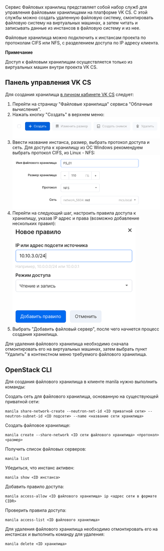 Сервис Файловых хранилищ представляет собой набор служб для управления файловыми хранилищами на платформе VK CS. С этой службы можно создать удаленную файловую систему, смонтировать файловую систему на виртуальных машинах, а затем читать и записывать данные из инстансов в файловую систему и из нее.

Файловые хранилища можно подключить к инстансам проекта по протоколам CIFS или NFS, с разделением доступа по IP адресу клиента.

**Примечание**

Доступ к файловым хранилищам осуществляется только из виртуальных машин внутри проекта VK CS. 

Панель управления VK CS
---------------------

Для создания хранилища [в личном кабинете VK CS](https://mcs.mail.ru/app/services/infra/shares/) следует:

1.  Перейти на страницу "Файловые хранилища" сервиса "Облачные вычисления".
2.  Нажать кнопку "Создать" в верхнем меню:![](./assets/1597258876620-snimok-ekrana-2020-08-12-v-22.01.05.png)
3.  Ввести название инстанса, размер, выбрать протокол доступа и сеть. Для доступа к хранилищу из ОС Windows рекомендуем выбрать протокол CIFS, из Linux - NFS:![](./assets/1597260251870-snimok-ekrana-2020-08-12-v-22.24.01.png)
4.  Перейти на следующий шаг, настроить правила доступа к хранилищу, указав IP адрес и права (возможно добавление нескольких правил):![](./assets/1597261153532-snimok-ekrana-2020-08-12-v-22.25.48.png)
5.  Выбрать "Добавить файловый сервер", после чего начнется процесс создания хранилища.

Для удаления файлового хранилища необходимо сначала отмонтировать его на виртуальных машинах, затем выбрать пункт "Удалить" в контекстном меню требуемого файлового хранилища.

OpenStack CLI
-------------

Для создания файлового хранилища в клиенте manila нужно выполнить команды:

Создать сеть для файлового хранилища, основанную на существующей приватной сети:

```
manila share-network-create --neutron-net-id <ID приватной сети> --neutron-subnet-id <ID подсети> --name <название сети хранилища>
```

Создать файловое хранилище:

```
manila create --share-network <ID сети файлового хранилища> <протокол> <размер>
```

Получить список файловых серверов:

```
manila list
```

Убедиться, что инстанс активен:

```
manila show <ID инстанса>
```

Добавить правило доступа:

```
manila access-allow <ID файлового хранилища> ip <адрес сети в формате CIDR>
```

Проверить правила доступа:

```
manila access-list <ID файлового хранилища>
```

Для удаления файлового хранилища необходимо отмонтировать его на инстансах и выполнить команду для удаления:

```
manila delete <ID хранилища>
```